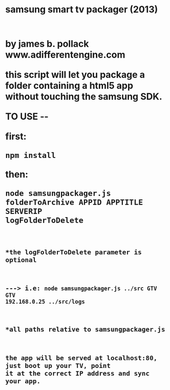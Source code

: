 <h1>samsung smart tv packager (2013)<h1><br>
by james b. pollack<br>
www.adifferentengine.com<br>

this script will let you package a folder containing a html5 app without touching the samsung SDK.  

TO USE -- 

first:  

<code>npm install </code>

then:

<code>node samsungpackager.js folderToArchive APPID APPTITLE SERVERIP logFolderToDelete<code>

*the logFolderToDelete parameter is optional

---> i.e: <code>node samsungpackager.js ../src GTV GTV 192.168.0.25 ../src/logs</code>

*all paths relative to samsungpackager.js

the app will be served at localhost:80, just boot up your TV, point it at the correct IP address and sync your app.
